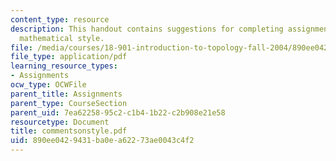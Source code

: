 ```yaml
---
content_type: resource
description: This handout contains suggestions for completing assignments in good
  mathematical style.
file: /media/courses/18-901-introduction-to-topology-fall-2004/890ee0429431ba0ea62273ae0043c4f2_commentsonstyle.pdf
file_type: application/pdf
learning_resource_types:
- Assignments
ocw_type: OCWFile
parent_title: Assignments
parent_type: CourseSection
parent_uid: 7ea62258-95c2-c1b4-1b22-c2b908e21e58
resourcetype: Document
title: commentsonstyle.pdf
uid: 890ee042-9431-ba0e-a622-73ae0043c4f2
---
```

